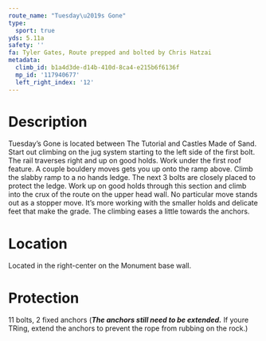 ```yaml
---
route_name: "Tuesday\u2019s Gone"
type:
  sport: true
yds: 5.11a
safety: ''
fa: Tyler Gates, Route prepped and bolted by Chris Hatzai
metadata:
  climb_id: b1a4d3de-d14b-410d-8ca4-e215b6f6136f
  mp_id: '117940677'
  left_right_index: '12'
---
```

# Description
Tuesday’s Gone is located between The Tutorial and Castles Made of Sand. Start out climbing on the jug system starting to the left side of the first bolt. The rail traverses right and up on good holds. Work under the first roof feature. A couple bouldery moves gets you up onto the ramp above. Climb the slabby ramp to a no hands ledge. The next 3 bolts are closely placed to protect the ledge. Work up on good holds through this section and climb into the crux of the route on the upper head wall. No particular move stands out as a stopper move. It’s more working with the smaller holds and delicate feet that make the grade. The climbing eases a little towards the anchors.

# Location
Located in the right-​​​​center on the Monument base wall.

# Protection
11 bolts, 2 fixed anchors (***The anchors still need to be extended.*** If youre TRing, extend the anchors to prevent the rope from rubbing on the rock.)
